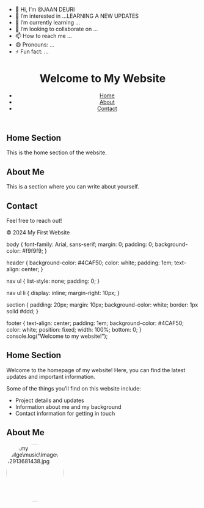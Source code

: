 - 👋 Hi, I’m @JAAN DEURI
- 👀 I’m interested in ...LEARNING A NEW UPDATES 
- 🌱 I’m currently learning ...
- 💞️ I’m looking to collaborate on ...
- 📫 How to reach me ...
- 😄 Pronouns: ...
- ⚡ Fun fact: ...

<!---
JAAN-MAKER/JAAN-MAKER is a ✨ special ✨ repository because its `README.md` (this file) appears on your GitHub profile.
You can click the Preview link to take a look at your changes.
---><!DOCTYPE html>
<html lang="en">
<head>
    <meta charset="UTF-8">
    <meta name="viewport" content="width=device-width, initial-scale=1.0">
    <title>My First Website</title>
    <link rel="stylesheet" href="style.css">
</head>
<body>
    <header>
        <h1>Welcome to My Website</h1>
        <nav>
            <ul>
                <li><a href="#home">Home</a></li>
                <li><a href="#about">About</a></li>
                <li><a href="#contact">Contact</a></li>
            </ul>
        </nav>
    </header>
    <main>
        <section id="home">
            <h2>Home Section</h2>
            <p>This is the home section of the website.</p>
        </section>
        <section id="about">
            <h2>About Me</h2>
            <p>This is a section where you can write about yourself.</p>
        </section>
        <section id="contact">
            <h2>Contact</h2>
            <p>Feel free to reach out!</p>
        </section>
    </main>
    <footer>
        <p>&copy; 2024 My First Website</p>
    </footer>
    <script src="script.js"></script>
</body>
</html>
body {
    font-family: Arial, sans-serif;
    margin: 0;
    padding: 0;
    background-color: #f9f9f9;
}

header {
    background-color: #4CAF50;
    color: white;
    padding: 1em;
    text-align: center;
}

nav ul {
    list-style: none;
    padding: 0;
}

nav ul li {
    display: inline;
    margin-right: 10px;
}

section {
    padding: 20px;
    margin: 10px;
    background-color: white;
    border: 1px solid #ddd;
}

footer {
    text-align: center;
    padding: 1em;
    background-color: #4CAF50;
    color: white;
    position: fixed;
    width: 100%;
    bottom: 0;
}
console.log("Welcome to my website!");
<section id="home">
    <h2>Home Section</h2>
    <p>Welcome to the homepage of my website! Here, you can find the latest updates and important information.</p>
    <p>Some of the things you’ll find on this website include:</p>
    <ul>
        <li>Project details and updates</li>
        <li>Information about me and my background</li>
        <li>Contact information for getting in touch</li>
    </ul>
</section>
<section id="about">
    <h2>About Me</h2>
    <img src="" alt="D:\my collge\music\image\1712913681438.jpg" style="width:150px; border-radius:50%;">
